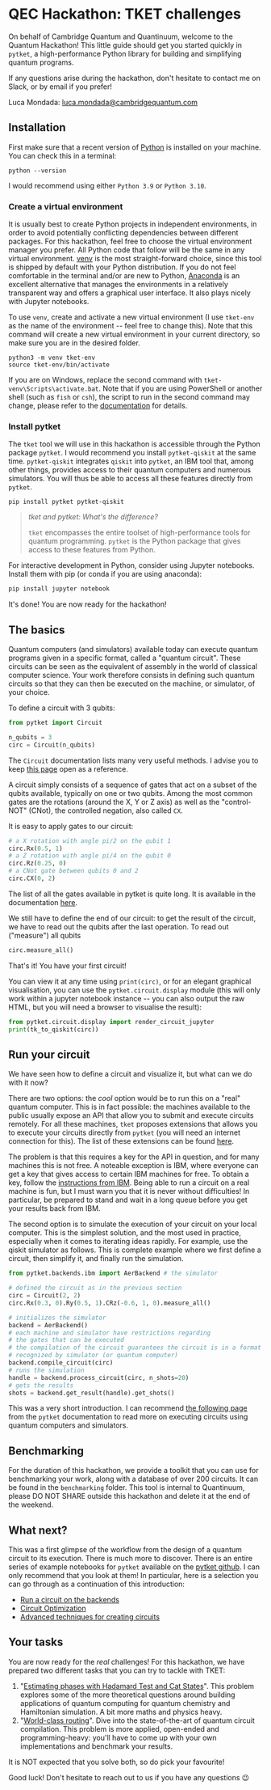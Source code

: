 # QEC Hackathon: TKET challenges

On behalf of Cambridge Quantum and Quantinuum, welcome to the Quantum Hackathon!
This little guide should get you started quickly in `pytket`,
a high-performance Python library for building and simplifying quantum programs.

If any questions arise during the hackathon,
don't hesitate to contact me on Slack, or by email if you prefer!

Luca Mondada: [luca.mondada@cambridgequantum.com](mailto:luca.mondada@cambridgequantum.com)

## Installation

First make sure that a recent version of
[Python](https://www.python.org/downloads/) is installed on your machine.
You can check this in a terminal:
```shell
python --version
```
I would recommend using either `Python 3.9` or `Python 3.10`.

### Create a virtual environment
It is usually best to create Python projects in independent environments,
in order to avoid potentially conflicting dependencies between different packages.
For this hackathon, feel free to choose the virtual environment manager you prefer.
All Python code that follow will be the same in any virtual environment.
[venv](https://docs.python.org/3/library/venv.html) is the most straight-forward choice, since this tool is shipped by default with your Python distribution.
If you do not feel comfortable in the terminal and/or are new to Python,
[Anaconda](https://www.anaconda.com/products/individual) is an excellent alternative that manages the
environments in a relatively transparent way and offers a graphical user interface.
It also plays nicely with Jupyter notebooks.

To use `venv`, create and activate a new virtual environment (I use `tket-env` as the name
of the environment -- feel free to change this). Note that this command will create a new virtual environment in your current directory, so make sure you are in the desired folder.
```shell
python3 -m venv tket-env
source tket-env/bin/activate
```
If you are on Windows, replace the second command with `tket-venv\Scripts\activate.bat`.
Note that if you are using PowerShell or another shell (such as `fish` or `csh`), the script to run
in the second command may change, please refer to the
[documentation](https://docs.python.org/3/library/venv.html) for details.

### Install pytket
The `tket` tool we will use in this hackathon is accessible through the Python package `pytket`.
I would recommend you install `pytket-qiskit` at the same time.
`pytket-qiskit` integrates `qiskit` into `pytket`,
an IBM tool that, among other things, provides access to their quantum computers and numerous simulators.
You will thus be able to access all these features directly from `pytket`.

```shell
pip install pytket pytket-qiskit
```

> *tket and pytket: What's the difference?*
>
> `tket` encompasses the entire toolset of high-performance tools for quantum programming.
> `pytket` is the Python package that gives access to these features from Python.

For interactive development in Python, consider using Jupyter notebooks.
Install them with pip (or conda if you are using anaconda):
```python
pip install jupyter notebook
```

It's done! You are now ready for the hackathon!

## The basics
Quantum computers (and simulators) available today
can execute quantum programs given in a specific format,
called a "quantum circuit".
These circuits can be seen as the equivalent of assembly in the world of classical computer science.
Your work therefore consists in defining such quantum circuits so that they can
then be executed on the machine, or simulator, of your choice.

To define a circuit with 3 qubits:
```python
from pytket import Circuit

n_qubits = 3
circ = Circuit(n_qubits)
```
The `Circuit` documentation lists many very useful methods.
I advise you to keep [this page](https://cqcl.github.io/pytket/build/html/circuit_class.html)
open as a reference.

A circuit simply consists of a sequence of gates that act on a subset of the qubits
available, typically on one or two qubits.
Among the most common gates are the rotations (around the X, Y or Z axis) as well as the
"control-NOT" (CNot), the controlled negation, also called `CX`.

It is easy to apply gates to our circuit:
```python
# a X rotation with angle pi/2 on the qubit 1
circ.Rx(0.5, 1)
# a Z rotation with angle pi/4 on the qubit 0
circ.Rz(0.25, 0)
# a CNot gate between qubits 0 and 2
circ.CX(0, 2)
```
The list of all the gates available in pytket is quite long. It is
available in the documentation [here](https://cqcl.github.io/pytket/build/html/optype.html).

We still have to define the end of our circuit:
to get the result of the circuit, we have to read out the qubits after the last operation.
To read out ("measure") all qubits
```python
circ.measure_all()
```
That's it! You have your first circuit!

You can view it at any time using `print(circ)`, or for an elegant
graphical visualisation, you can use the `pytket.circuit.display` module (this will only
work within a jupyter notebook instance -- you can also output the raw HTML, but you will
need a browser to visualise the result):
```python
from pytket.circuit.display import render_circuit_jupyter
print(tk_to_qiskit(circ))
```

## Run your circuit
We have seen how to define a circuit and visualize it,
but what can we do with it now?

There are two options: the _cool_ option would be to run this on a "real" quantum computer.
This is in fact possible: the machines available to the public usually expose an API
that allow you to submit and execute circuits remotely.
For all these machines, `tket` proposes extensions that allows you to execute your circuits
directly from `pytket`
(you will need an internet connection for this).
The list of these extensions can be found [here](https://cqcl.github.io/pytket/build/html/getting_started.html).

The problem is that this requires a key for the API in question, and for many machines
this is not free.
A noteable exception is IBM,
where everyone can get a key that gives access to certain IBM machines for free.
To obtain a key, follow the
[instructions from IBM](https://quantum-computing.ibm.com/docs/manage/account/).
Being able to run a circuit on a real machine is fun,
but I must warn you that it is never without difficulties!
In particular, be prepared to stand and wait in a long queue before you get your
results back from IBM.

The second option is to simulate the execution of your circuit on your local computer.
This is the simplest solution, and the most used in practice, especially when it comes to iterating
ideas rapidly.
For example, use the qiskit simulator as follows.
This is complete example where we first define a circuit, then simplify it, and finally run the simulation.
```python
from pytket.backends.ibm import AerBackend # the simulator

# defined the circuit as in the previous section
circ = Circuit(2, 2)
circ.Rx(0.3, 0).Ry(0.5, 1).CRz(-0.6, 1, 0).measure_all()

# initializes the simulator
backend = AerBackend()
# each machine and simulator have restrictions regarding
# the gates that can be executed
# the compilation of the circuit guarantees the circuit is in a format
# recognized by simulator (or quantum computer)
backend.compile_circuit(circ)
# runs the simulation
handle = backend.process_circuit(circ, n_shots=20)
# gets the results
shots = backend.get_result(handle).get_shots()
```

This was a very short introduction.
I can recommend
[the following page](https://cqcl.github.io/pytket/build/html/manual_backend.html)
from the `pytket` documentation
to read more on executing circuits using quantum computers and simulators.

## Benchmarking
For the duration of this hackathon, we provide a toolkit that you
can use for benchmarking your work, along with a database of over 200 circuits.
It can be found in the `benchmarking` folder.
This tool is internal to Quantinuum, please DO NOT SHARE outside
this hackathon and delete it at the end of the weekend.

## What next?
This was a first glimpse of the workflow from the design
of a quantum circuit to its execution.
There is much more to discover.
There is an entire series of example notebooks for `pytket`
available on the [pytket github](https://github.com/CQCL/pytket/tree/master/examples).
I can only recommend that you look at them!
In particular, here is a selection you can go through
as a continuation of this introduction:
- [Run a circuit on the backends](https://github.com/CQCL/pytket/blob/master/examples/backends_example.ipynb)
- [Circuit Optimization](https://github.com/CQCL/pytket/blob/master/examples/compilation_example.ipynb)
- [Advanced techniques for creating circuits](https://github.com/CQCL/pytket/blob/master/examples/circuit_generation_example.ipynb)

## Your tasks
You are now ready for the _real_ challenges!
For this hackathon, we have prepared two different tasks that you can try to
tackle with TKET:
 1. "[Estimating phases with Hadamard Test and Cat States](hadamard_test.md)". This problem explores some of the more theoretical questions around building applications of quantum computing for quantum chemistry and Hamiltonian simulation. A bit more maths and physics heavy.
 2. "[World-class routing](routing.md)". Dive into the state-of-the-art of quantum circuit compilation. This problem is more applied, open-ended and programming-heavy: you'll have to come up with your own implementations and benchmark your results.

It is NOT expected that you solve both, so do pick your favourite!

Good luck! Don't hesitate to reach out to us if you have any questions :wink:
